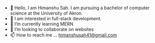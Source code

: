 - 👋 Hello, I am Himanshu Sah. I am pursuing a bachelor of computer science at the University of Akron.
- 👀 I am interested in full-stack development.
- 🌱 I’m currently learning MERN
- 💞️ I’m looking to collaborate on websites
- 📫 How to reach me ...
      himanshusah41@gmail.com
      

<!---
Sahhimanshu7/Sahhimanshu7 is a ✨ special ✨ repository because its `README.md` (this file) appears on your GitHub profile.
You can click the Preview link to take a look at your changes.
--->
